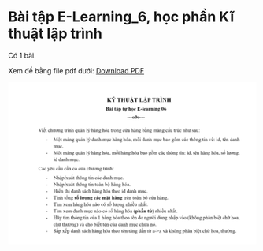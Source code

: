 # Bài tập E-Learning_6, học phần Kĩ thuật lập trình
Có 1 bài.

Xem đề bằng file pdf dưới:
[Download PDF](https://github.com/zombieTDV/E-learning-6/blob/main/KTLT-E-learning-06-Structure.pdf)

![PDF Icon](https://github.com/zombieTDV/E-learning-6/blob/main/img.png)
